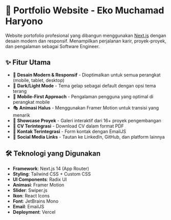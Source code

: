 # 🚀 Portfolio Website - Eko Muchamad Haryono

Website portofolio profesional yang dibangun menggunakan [Next.js](https://nextjs.org/) dengan desain modern dan responsif. Menampilkan perjalanan karir, proyek-proyek, dan pengalaman sebagai Software Engineer.

## ✨ Fitur Utama

- 🎨 **Desain Modern & Responsif** - Dioptimalkan untuk semua perangkat (mobile, tablet, desktop)
- 🌙 **Dark/Light Mode** - Tema gelap sebagai default dengan opsi tema terang
- 📱 **Mobile-First Approach** - Pengalaman pengguna yang optimal di perangkat mobile
- 🎭 **Animasi Halus** - Menggunakan Framer Motion untuk transisi yang menarik
- 💼 **Showcase Proyek** - Galeri interaktif dari 16+ proyek pengembangan
- 📄 **CV Terintegrasi** - Download CV dalam format PDF
- 📧 **Kontak Terintegrasi** - Form kontak dengan EmailJS
- 🔗 **Social Media Links** - Tautan ke LinkedIn, GitHub, dan platform lainnya

## 🛠️ Teknologi yang Digunakan

- **Framework**: Next.js 14 (App Router)
- **Styling**: Tailwind CSS + Custom CSS
- **UI Components**: Radix UI
- **Animasi**: Framer Motion
- **Slider**: Swiper.js
- **Ikon**: React Icons
- **Font**: JetBrains Mono
- **Email**: EmailJS
- **Deployment**: Vercel